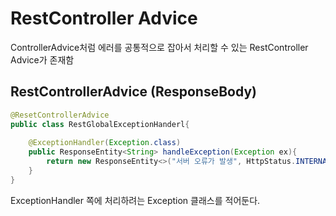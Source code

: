 # RestController Advice

ControllerAdvice처럼 에러를 공통적으로 잡아서 처리할 수 있는 RestController Advice가 존재함

## RestControllerAdvice (ResponseBody)

```java
@ResetControllerAdvice
public class RestGlobalExceptionHanderl{
    
    @ExceptionHandler(Exception.class)
    public ResponseEntity<String> handleException(Exception ex){
        return new ResponseEntity<>("서버 오류가 발생", HttpStatus.INTERNAL_SERVER_ERROR);
    }
}
```

ExceptionHandler 쪽에 처리하려는 Exception 클래스를 적어둔다. 
